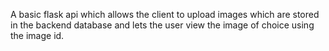 A basic flask api which allows the client to upload images which are stored in the backend database and lets the user view the image of choice using the image id.


